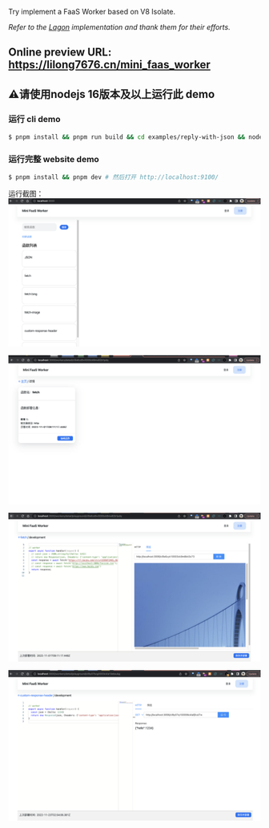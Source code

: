 <!--
 * @Author: Longlong Li lilong7676@outlook.com
 * @Date: 2022-11-07 10:05:06
 * @LastEditors: Please set LastEditors
 * @LastEditTime: 2023-03-10 13:45:42
 * @FilePath: /mini_faas_worker/README.md
 * @Description: 这是默认设置,请设置`customMade`, 打开koroFileHeader查看配置 进行设置: https://github.com/OBKoro1/koro1FileHeader/wiki/%E9%85%8D%E7%BD%AE
-->
Try implement a FaaS Worker based on V8 Isolate.

*Refer to the [Lagon](https://github.com/lagonapp/lagon) implementation and thank them for their efforts.*

## Online preview URL: https://lilong7676.cn/mini_faas_worker

## ⚠️请使用nodejs 16版本及以上运行此 demo

### 运行 cli demo
```bash
$ pnpm install && pnpm run build && cd examples/reply-with-json && node ../../packages/cli/dist dev index.ts
```

### 运行完整 website demo
```bash
$ pnpm install && pnpm dev # 然后打开 http://localhost:9100/
```

运行截图：
![function list](https://raw.githubusercontent.com/lilong7676/Picture/master/blog/image/20221123105139.png)

![function detail](https://raw.githubusercontent.com/lilong7676/Picture/master/blog/image/20221123105221.png)

![function preview](https://raw.githubusercontent.com/lilong7676/Picture/master/blog/image/20221123105254.png)

![fucntion preview](https://raw.githubusercontent.com/lilong7676/Picture/master/blog/image/20221123105418.png)
